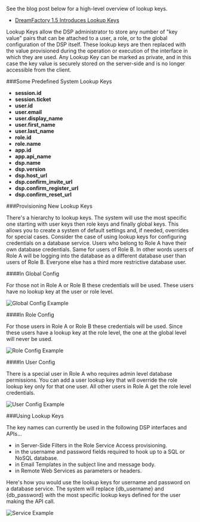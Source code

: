 See the blog post below for a high-level overview of lookup keys.

* [DreamFactory 1.5 Introduces Lookup Keys](http://blog.dreamfactory.com/dreamfactory-introduces-lookup-keys)

Lookup Keys allow the DSP administrator to store any number of "key value" pairs that can be attached to a user, a role, or to the global configuration of the DSP itself. These lookup keys are then replaced with the value provisioned during the operation or execution of the interface in which they are used. Any Lookup Key can be marked as private, and in this case the key value is securely stored on the server-side and is no longer accessible from the client.

###Some Predefined System Lookup Keys

* **session.id**
* **session.ticket**
* **user.id**
* **user.email**
* **user.display_name**
* **user.first_name**
* **user.last_name**
* **role.id**
* **role.name**
* **app.id**
* **app.api_name**
* **dsp.name**
* **dsp.version**
* **dsp.host_url**
* **dsp.confirm_invite_url**
* **dsp.confirm_register_url**
* **dsp.confirm_reset_url**

###Provisioning New Lookup Keys

There's a hierarchy to lookup keys. The system will use the most specific one starting with user keys then role keys and finally global keys. This allows you to create a system of default settings and, if needed, overrides for special cases. Consider the case of using lookup keys for configuring credentials on a database service. Users who belong to Role A have their own database credentials. Same for users of Role B. In other words users of Role A will be logging into the database as a different database user than users of Role B. Everyone else has a third more restrictive database user.

####In Global Config

For those not in Role A or Role B these credentials will be used.  These users have no lookup key at the user or role level.

![Global Config Example](http://www.dreamfactory.net/dsp/images/6.png)

####In Role Config

For those users in Role A or Role B these credentials will be used.  Since these users have a lookup key at the role level, the one at the global level will never be used.

![Role Config Example](http://www.dreamfactory.net/dsp/images/4.png)

####In User Config

There is a special user in Role A who requires admin level database permissions. You can add a user lookup key that will override the role lookup key only for that one user.  All other users in Role A get the role level credentials.

![User Config Example](http://www.dreamfactory.net/dsp/images/5.png)

###Using Lookup Keys

The key names can currently be used in the following DSP interfaces and APIs... 

* in Server-Side Filters in the Role Service Access provisioning.
* in the username and password fields required to hook up to a SQL or NoSQL database. 
* in Email Templates in the subject line and message body.
* in Remote Web Services as parameters or headers.

Here's how you would use the lookup keys for username and password on a database service. The system will replace {db_username} and {db_password} with the most specific lookup keys defined for the user making the API call.

![Service Example](http://www.dreamfactory.net/dsp/images/7.png)
